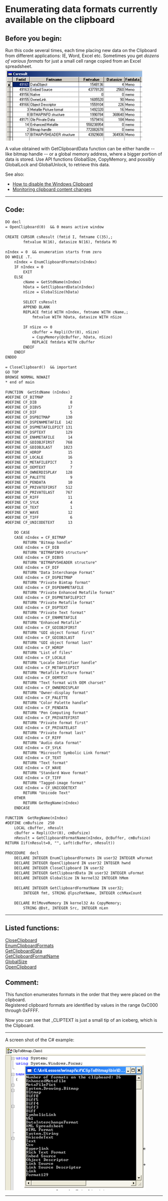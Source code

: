 <link rel="stylesheet" type="text/css" href="../css/win32api.css">  
<link rel="stylesheet" href="https://cdnjs.cloudflare.com/ajax/libs/font-awesome/4.7.0/css/font-awesome.min.css">

# Enumerating data formats currently available on the clipboard

## Before you begin:
Run this code several times, each time placing new data on the Clipboard from different applications: IE, Word, Excel etc. Sometimes you get *dozens of various formats* for just a small cell range copied from an Excel spreadsheet.  
![](../images/enumclip.png)  

A value obtained with GetClipboardData function can be either handle  -- like bitmap handle -- or a global memory address, where a bigger portion of data is stored. Use API functions GlobalSize, CopyMemory, and possibly GlobalLock and GlobalUnlock, to retrieve this data.  

See also:

* [How to disable the Windows Clipboard](sample_488.md)  
* [Monitoring clipboard content changes](sample_601.md)  
  
***  


## Code:
```foxpro  
DO decl
= OpenClipboard(0)  && 0 means active window

CREATE CURSOR csResult (fmtid I, fmtname C(35),;
		fmtvalue N(16), datasize N(16), fmtdata M)

nIndex = 0  && enumeration starts from zero
DO WHILE .T.
	nIndex = EnumClipboardFormats(nIndex)
	IF nIndex = 0
		EXIT
	ELSE
		cName = GetStdName(nIndex)
		hData = GetClipboardData(nIndex)
		nSize = GlobalSize(hData)
		
		SELECT csResult
		APPEND BLANK
		REPLACE fmtid WITH nIndex, fmtname WITH cName,;
			fmtvalue WITH hData, datasize WITH nSize

		IF nSize <> 0
			cBuffer = Repli(Chr(0), nSize)
			= CopyMemory(@cBuffer, hData, nSize)
			REPLACE fmtdata WITH cBuffer
		ENDIF
	ENDIF
ENDDO

= CloseClipboard()  && important
GO TOP
BROWSE NORMAL NOWAIT
* end of main

FUNCTION  GetStdName (nIndex)
#DEFINE CF_BITMAP            2
#DEFINE CF_DIB               8
#DEFINE CF_DIBV5            17
#DEFINE CF_DIF               5
#DEFINE CF_DSPBITMAP       130
#DEFINE CF_DSPENHMETAFILE  142
#DEFINE CF_DSPMETAFILEPICT 131
#DEFINE CF_DSPTEXT         129
#DEFINE CF_ENHMETAFILE      14
#DEFINE CF_GDIOBJFIRST     768
#DEFINE CF_GDIOBJLAST     1023
#DEFINE CF_HDROP            15
#DEFINE CF_LOCALE           16
#DEFINE CF_METAFILEPICT      3
#DEFINE CF_OEMTEXT           7
#DEFINE CF_OWNERDISPLAY    128
#DEFINE CF_PALETTE           9
#DEFINE CF_PENDATA          10
#DEFINE CF_PRIVATEFIRST    512
#DEFINE CF_PRIVATELAST     767
#DEFINE CF_RIFF             11
#DEFINE CF_SYLK              4
#DEFINE CF_TEXT              1
#DEFINE CF_WAVE             12
#DEFINE CF_TIFF              6
#DEFINE CF_UNICODETEXT      13

	DO CASE
	CASE nIndex = CF_BITMAP
		RETURN "Bitmap handle"
	CASE nIndex = CF_DIB
		RETURN "BITMAPINFO structure"
	CASE nIndex = CF_DIBV5
		RETURN "BITMAPV5HEADER structure"
	CASE nIndex = CF_DIF
		RETURN "Data Interchange Format"
	CASE nIndex = CF_DSPBITMAP
		RETURN "Private Bimtap format"
	CASE nIndex = CF_DSPENHMETAFILE
		RETURN "Private Enhanced Metafile format"
	CASE nIndex = CF_DSPMETAFILEPICT
		RETURN "Private Metafile format"
	CASE nIndex = CF_DSPTEXT
		RETURN "Private Text format"
	CASE nIndex = CF_ENHMETAFILE
		RETURN "Enhanced Metafile"
	CASE nIndex = CF_GDIOBJFIRST
		RETURN "GDI object format first"
	CASE nIndex = CF_GDIOBJLAST
		RETURN "GDI object format last"
	CASE nIndex = CF_HDROP
		RETURN "List of files"
	CASE nIndex = CF_LOCALE
		RETURN "Locale Identifier handle"
	CASE nIndex = CF_METAFILEPICT
		RETURN "Metafile Picture format"
	CASE nIndex = CF_OEMTEXT
		RETURN "Text format with OEM charset"
	CASE nIndex = CF_OWNERDISPLAY
		RETURN "Owner-display format"
	CASE nIndex = CF_PALETTE
		RETURN "Color Palette handle"
	CASE nIndex = CF_PENDATA
		RETURN "Pen Computing format"
	CASE nIndex = CF_PRIVATEFIRST
		RETURN "Private format first"
	CASE nIndex = CF_PRIVATELAST
		RETURN "Private format last"
	CASE nIndex = CF_RIFF
		RETURN "Audio data format"
	CASE nIndex = CF_SYLK
		RETURN "Microsoft Symbolic Link format"
	CASE nIndex = CF_TEXT
		RETURN "Text format"
	CASE nIndex = CF_WAVE
		RETURN "Standard Wave format"
	CASE nIndex = CF_TIFF
		RETURN "Tagged-image format"
	CASE nIndex = CF_UNICODETEXT
		RETURN "Unicode Text"
	OTHER
		RETURN GetRegName(nIndex)
	ENDCASE

FUNCTION  GetRegName(nIndex)
#DEFINE cmBufsize  250
	LOCAL cBuffer, nResult
	cBuffer = Repli(Chr(0), cmBufsize)
	nResult = GetClipboardFormatName(nIndex, @cBuffer, cmBufsize)
RETURN Iif(nResult=0, "", Left(cBuffer, nResult))

PROCEDURE  decl
	DECLARE INTEGER EnumClipboardFormats IN user32 INTEGER wFormat
	DECLARE INTEGER OpenClipboard IN user32 INTEGER hwnd
	DECLARE INTEGER CloseClipboard IN user32
	DECLARE INTEGER GetClipboardData IN user32 INTEGER uFormat
	DECLARE INTEGER GlobalSize IN kernel32 INTEGER hMem

	DECLARE INTEGER GetClipboardFormatName IN user32;
		INTEGER fmt, STRING @lpszFmtName, INTEGER cchMaxCount

	DECLARE RtlMoveMemory IN kernel32 As CopyMemory;
		STRING @Dst, INTEGER Src, INTEGER nLen  
```  
***  


## Listed functions:
[CloseClipboard](../libraries/user32/CloseClipboard.md)  
[EnumClipboardFormats](../libraries/user32/EnumClipboardFormats.md)  
[GetClipboardData](../libraries/user32/GetClipboardData.md)  
[GetClipboardFormatName](../libraries/user32/GetClipboardFormatName.md)  
[GlobalSize](../libraries/kernel32/GlobalSize.md)  
[OpenClipboard](../libraries/user32/OpenClipboard.md)  

## Comment:
This function enumerates formats in the order that they were placed on the clipboard.  
Registered clipboard formats are identified by values in the range 0xC000 through 0xFFFF.   
  
Now you can see that _CLIPTEXT is just a small tip of an iceberg, which is the Clipboard.  
  
* * *  
A screen shot of the C# example:  
  
<img src="images/enumclipcs.png">  
  
***  


